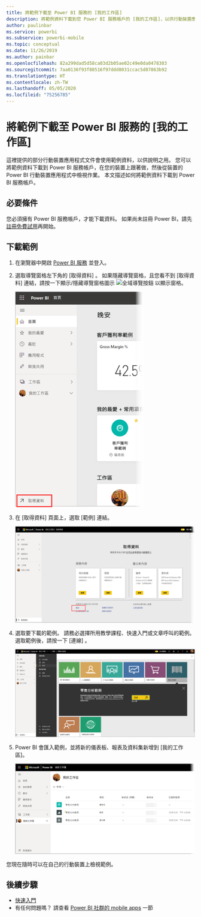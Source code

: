 ```yaml
---
title: 將範例下載至 Power BI 服務的 [我的工作區]
description: 將範例資料下載到您 Power BI 服務帳戶的 [我的工作區]，以供行動裝置應用程式教學課程使用。
author: paulinbar
ms.service: powerbi
ms.subservice: powerbi-mobile
ms.topic: conceptual
ms.date: 11/26/2019
ms.author: painbar
ms.openlocfilehash: 82a299dad5d58ca03d2b05ae02c49e0da0478303
ms.sourcegitcommit: 7aa0136f93f88516f97ddd8031ccac5d07863b92
ms.translationtype: HT
ms.contentlocale: zh-TW
ms.lasthandoff: 05/05/2020
ms.locfileid: "75256785"
---
```

# <a name="downloading-samples-to-my-workspace-in-the-power-bi-service"></a>將範例下載至 Power BI 服務的 [我的工作區]

這裡提供的部分行動裝置應用程式文件會使用範例資料，以供說明之用。 您可以將範例資料下載到 Power BI 服務帳戶，在您的裝置上跟著做，然後從裝置的 Power BI 行動裝置應用程式中檢視作業。 本文描述如何將範例資料下載到 Power BI 服務帳戶。 

## <a name="prerequisites"></a>必要條件

您必須擁有 Power BI 服務帳戶，才能下載資料。 如果尚未註冊 Power BI，請先[註冊免費試用](https://app.powerbi.com/signupredirect?pbi_source=web)再開始。

## <a name="download-a-sample"></a>下載範例

1. 在瀏覽器中開啟 [Power BI 服務](https://app.powerbi.com) 並登入。

2. 選取導覽窗格左下角的 [取得資料]  。 如果隱藏導覽窗格，且您看不到 [取得資料] 連結，請按一下顯示/隱藏導覽窗格圖示 ![全域導覽按鈕](./media/mobile-apps-download-samples/power-bi-iphone-global-nav-button.png) 以顯示窗格。  
   
    ![取得資料](./media/mobile-apps-download-samples/power-bi-get-data.png)

3. 在 [取得資料] 頁面上，選取 [範例]  連結。
   
   ![範例圖示](./media/mobile-apps-download-samples/power-bi-samples-icon.png)

4. 選取要下載的範例。 請務必選擇所用教學課程、快速入門或文章呼叫的範例。 選取範例後，請按一下 [連線]  。
  
   ![選擇 [連線]](./media/mobile-apps-download-samples/opportunity-connect.png)
   
5. Power BI 會匯入範例，並將新的儀表板、報表及資料集新增到 [我的工作區]。
   
   ![範例儀表板](./media/mobile-apps-download-samples/power-bi-service-opportunity-sample.png)
  
您現在隨時可以在自己的行動裝置上檢視範例。

## <a name="next-steps"></a>後續步驟
* [快速入門](mobile-apps-quickstart-view-dashboard-report.md)
* 有任何問題嗎？ 請查看 [Power BI 社群的 mobile apps](https://go.microsoft.com/fwlink/?linkid=839277) 一節
